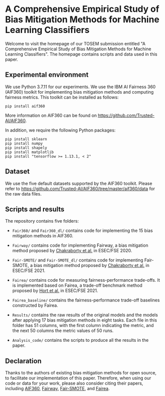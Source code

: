 # A Comprehensive Empirical Study of Bias Mitigation Methods for Machine Learning Classifiers

Welcome to visit the homepage of our TOSEM submission entitled "A Comprehensive Empirical Study of Bias Mitigation Methods for Machine Learning Classifiers". The homepage contains scripts and data used in this paper.

## Experimental environment

We use Python 3.7.11 for our experiments. We use the IBM AI Fairness 360 (AIF360) toolkit for implementing bias mitigation methods and computing fairness metrics. This toolkit can be installed as follows:

```
pip install aif360
```

More information on AIF360 can be found on https://github.com/Trusted-AI/AIF360.

In addition, we require the following Python packages:
```
pip install sklearn
pip install numpy
pip install shapely
pip install matplotlib
pip install "tensorflow >= 1.13.1, < 2"
```

## Dataset

We use the five default datasets supported by the AIF360 toolkit. Please refer to https://github.com/Trusted-AI/AIF360/tree/master/aif360/data for the raw data files.

## Scripts and results
The repository contains five folders:

* ```Fair360/``` and ```Fair360_dl/``` contains code for implementing the 15 bias mitigation methods in AIF360.

* ```Fairway/``` contains code for implementing Fairway, a bias mitigation method proposed by [Chakraborty et al.](https://doi.org/10.1145/3368089.3409697) in ESEC/FSE 2020.

* ```Fair-SMOTE/``` and ```Fair-SMOTE_dl/``` contains code for implementing Fair-SMOTE, a bias mitigation method proposed by [Chakraborty et al.](https://doi.org/10.1145/3468264.3468537) in ESEC/FSE 2021.

* ```Fairea/``` contains code for measuring fairness-performance trade-offs. It is implemented based on Fairea, a trade-off benchmark method proposed by [Hort et al.](https://doi.org/10.1145/3468264.3468565) in ESEC/FSE 2021.

* ```Fairea_baseline/``` contains the fairness-performance trade-off baselines constructed by Fairea.
  
* ```Results/``` contains the raw results of the original models and the models after applying 17 bias mitigation methods in eight tasks. Each file in this folder has 51 columns, with the first column indicating the metric, and the next 50 columns the metric values of 50 runs.

* ```Analysis_code/``` contains the scripts to produce all the results in the paper.

## Declaration

Thanks to the authors of existing bias mitigation methods for open source, to facilitate our implementation of this paper. Therefore, when using our code or data for your work, please also consider citing their papers, including [AIF360](https://arxiv.org/abs/1810.01943), [Fairway](https://doi.org/10.1145/3368089.3409697), [Fair-SMOTE](https://doi.org/10.1145/3468264.3468537), and [Fairea](https://doi.org/10.1145/3468264.3468565).

